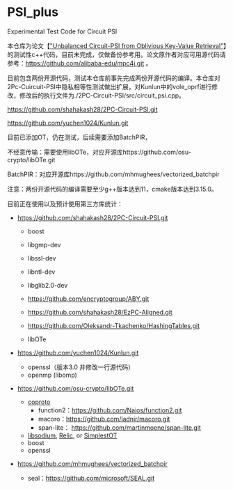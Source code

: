 # PSI_plus
Experimental Test Code for Circuit PSI

本仓库为论文【["Unbalanced Circuit-PSI from Oblivious Key-Value Retrieval"](https://eprint.iacr.org/2023/1636)】的测试性c++代码，目前未完成，仅做备份参考用。论文原作者对应可用源代码请参考：https://github.com/alibaba-edu/mpc4j.git 。

目前包含两份开源代码，测试本仓库前事先完成两份开源代码的编译。本仓库对2Pc-Cuircuit-PSI中隐私相等性测试做出扩展，对Kunlun中的vole_oprf进行修改，修改后的执行文件为./2PC-Circuit-PSI/src/circuit_psi.cpp。

https://github.com/shahakash28/2PC-Circuit-PSI.git

https://github.com/yuchen1024/Kunlun.git

目前已添加OT，仍在测试，后续需要添加BatchPIR，

不经意传输：需要使用libOTe，对应开源库https://github.com/osu-crypto/libOTe.git

BatchPIR：对应开源库https://github.com/mhmughees/vectorized_batchpir

注意：两份开源代码的编译需要至少g++版本达到11，cmake版本达到3.15.0。



目前正在使用以及预计使用第三方库统计：

- https://github.com/shahakash28/2PC-Circuit-PSI.git

  - boost

  - libgmp-dev

  - libssl-dev

  - libntl-dev

  - libglib2.0-dev
  - https://github.com/encryptogroup/ABY.git
  - https://github.com/shahakash28/EzPC-Aligned.git
  - https://github.com/Oleksandr-Tkachenko/HashingTables.git
  - libOTe

- https://github.com/yuchen1024/Kunlun.git
  - openssl（版本3.0 并修改一行源代码）
  - openmp (libomp)

- https://github.com/osu-crypto/libOTe.git
  - [coproto](https://github.com/Visa-Research/coproto)
    - function2：https://github.com/Naios/function2.git
    - macoro：https://github.com/ladnir/macoro.git
    - span-lite： https://github.com/martinmoene/span-lite.git
  - [libsodium](https://doc.libsodium.org/), [Relic](https://github.com/relic-toolkit/relic), or [SimplestOT](https://github.com/osu-crypto/libOTe/tree/master/SimplestOT)
  - boost
  - openssl
- https://github.com/mhmughees/vectorized_batchpir
  - seal：https://github.com/microsoft/SEAL.git


